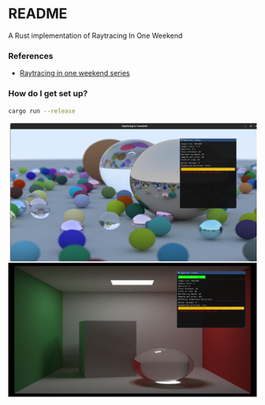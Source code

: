 # README #

A Rust implementation of Raytracing In One Weekend

### References ###

* [Raytracing in one weekend series](https://raytracing.github.io) 

### How do I get set up? ###

``` sh
cargo run --release
```

![thumbnail](./images/thumbnail1.png)
![thumbnail](./images/thumbnail2.png)
